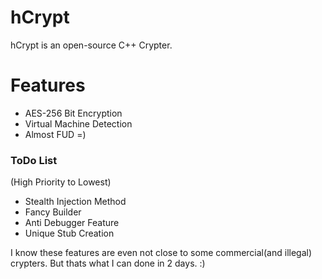 # hCrypt

hCrypt is an open-source C++ Crypter.

# Features
  - AES-256 Bit Encryption
  - Virtual Machine Detection
  - Almost FUD =)

### ToDo List
(High Priority to Lowest)
  - Stealth Injection Method
  - Fancy Builder
  - Anti Debugger Feature
  - Unique Stub Creation

I know these features are even not close to some commercial(and illegal) crypters. But thats what I can done in 2 days. :)